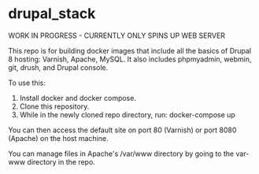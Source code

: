 # drupal_stack
WORK IN PROGRESS - CURRENTLY ONLY SPINS UP WEB SERVER

This repo is for building docker images that include all the basics of Drupal 8 hosting: Varnish, Apache, MySQL. It also includes phpmyadmin, webmin, git, drush, and Drupal console.

To use this:
1. Install docker and docker compose.
2. Clone this repository.
3. While in the newly cloned repo directory, run: docker-compose up

You can then access the default site on port 80 (Varnish) or port 8080 (Apache) on the host machine.

You can manage files in Apache's /var/www directory by going to the var-www directory in the repo.
